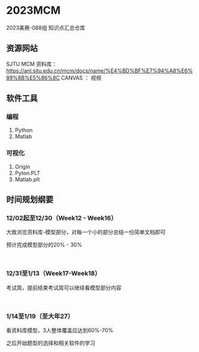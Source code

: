 # 2023MCM
2023美赛-088组 知识点汇总仓库
## 资源网站
SJTU MCM 资料库： https://anl.sjtu.edu.cn/mcm/docs/name/%E4%BD%BF%E7%94%A8%E6%89%8B%E5%86%8C
CANVAS ： 视频
<br>
## 软件工具
### 编程
1.  Python
2.  Matlab
### 可视化
1.  Origin
2.  Pyton.PLT
3.  Matlab.plt

## 时间规划纲要

### 12/02起至12/30（Week12 - Week16）

大致浏览资料库-模型部分，对每一个小的部分总结一份简单文档即可

预计完成模型部分的20% - 30% 

<br>

### 12/31至1/13（Week17-Week18）

考试周，提前结束考试周可以继续看模型部分内容

<br>

### 1/14至1/19（至大年27）

看资料库模型，3人整体覆盖应达到60%-70%

之后开始题型的选择和相关软件的学习
